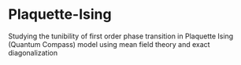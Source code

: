 # Plaquette-Ising
Studying the tunibility of first order phase transition in Plaquette Ising (Quantum Compass) model using mean field theory and exact diagonalization
